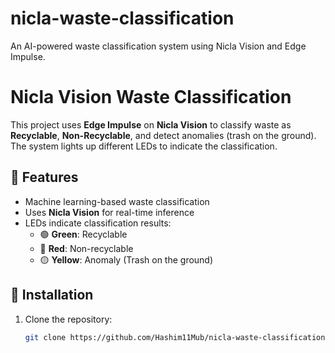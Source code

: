 # nicla-waste-classification
An AI-powered waste classification system using Nicla Vision and Edge Impulse.

# Nicla Vision Waste Classification 

This project uses **Edge Impulse** on **Nicla Vision** to classify waste as **Recyclable**, **Non-Recyclable**, and detect anomalies (trash on the ground). The system lights up different LEDs to indicate the classification.

## 📌 Features
- Machine learning-based waste classification
- Uses **Nicla Vision** for real-time inference
- LEDs indicate classification results:
  - 🟢 **Green**: Recyclable
  - 🔴 **Red**: Non-recyclable
  - 🟡 **Yellow**: Anomaly (Trash on the ground)

## 📂 Installation
1. Clone the repository:
   ```bash
   git clone https://github.com/Hashim11Mub/nicla-waste-classification.git
